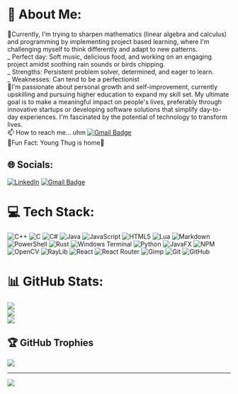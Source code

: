 # 💫 About Me:

🔭Currently, I'm trying to sharpen mathematics (linear algebra and calculus) and programming by implementing project based learning, where I'm challenging myself to think differently and adapt to new patterns.
<br>\_ Perfect day: Soft music, delicious food, and working on an engaging project amidst soothing rain sounds or birds chipping.
<br>\_ Strengths: Persistent problem solver, determined, and eager to learn.
<br>\_ Weaknesses: Can tend to be a perfectionist 
<br>💬I'm passionate about personal growth and self-improvement, currently upskilling and pursuing higher education to expand my skill set. My ultimate goal is to make a meaningful impact on people's lives, preferably through innovative startups or developing software solutions that simplify day-to-day experiences. I'm fascinated by the potential of technology to transform lives.
<br>📫 How to reach me... uhm [![Gmail Badge](https://img.shields.io/badge/mokhaditlhalefo@gmail.com-white.svg?logo=gmail)](mokhaditlhalefo@gmail.com)
<br>🚀Fun Fact: Young Thug is home🐍

## 🌐 Socials:

[![LinkedIn](https://img.shields.io/badge/LinkedIn-%230077B5.svg?logo=linkedin&logoColor=white)](https://linkedin.com/in/https://www.linkedin.com/in/tlhalefo-mokhadi-445b05226)
[![Gmail Badge](https://img.shields.io/badge/mokhaditlhalefo@gmail.com-white.svg?logo=gmail)](mokhaditlhalefo@gmail.com)

# 💻 Tech Stack:

![C++](https://img.shields.io/badge/c++-%2300599C.svg?style=flat&logo=c%2B%2B&logoColor=white) ![C](https://img.shields.io/badge/c-%2300599C.svg?style=flat&logo=c&logoColor=white) ![C#](https://img.shields.io/badge/c%23-%23239120.svg?style=flat&logo=csharp&logoColor=white) ![Java](https://img.shields.io/badge/java-%23ED8B00.svg?style=flat&logo=openjdk&logoColor=white) ![JavaScript](https://img.shields.io/badge/javascript-%23323330.svg?style=flat&logo=javascript&logoColor=%23F7DF1E) ![HTML5](https://img.shields.io/badge/html5-%23E34F26.svg?style=flat&logo=html5&logoColor=white) ![Lua](https://img.shields.io/badge/lua-%232C2D72.svg?style=flat&logo=lua&logoColor=white) ![Markdown](https://img.shields.io/badge/markdown-%23000000.svg?style=flat&logo=markdown&logoColor=white) ![PowerShell](https://img.shields.io/badge/PowerShell-%235391FE.svg?style=flat&logo=powershell&logoColor=white) ![Rust](https://img.shields.io/badge/rust-%23000000.svg?style=flat&logo=rust&logoColor=white) ![Windows Terminal](https://img.shields.io/badge/Windows%20Terminal-%234D4D4D.svg?style=flat&logo=windows-terminal&logoColor=white) ![Python](https://img.shields.io/badge/python-3670A0?style=flat&logo=python&logoColor=ffdd54) ![JavaFX](https://img.shields.io/badge/javafx-%23FF0000.svg?style=flat&logo=javafx&logoColor=white) ![NPM](https://img.shields.io/badge/NPM-%23CB3837.svg?style=flat&logo=npm&logoColor=white) ![OpenCV](https://img.shields.io/badge/opencv-%23white.svg?style=flat&logo=opencv&logoColor=white) ![RayLib](https://img.shields.io/badge/RAYLIB-FFFFFF?style=flat&logo=raylib&logoColor=black) ![React](https://img.shields.io/badge/react-%2320232a.svg?style=flat&logo=react&logoColor=%2361DAFB) ![React Router](https://img.shields.io/badge/React_Router-CA4245?style=flat&logo=react-router&logoColor=white)  ![Gimp](https://img.shields.io/badge/Gimp-657D8B?style=flat&logo=gimp&logoColor=FFFFFF) ![Git](https://img.shields.io/badge/git-%23F05033.svg?style=flat&logo=git&logoColor=white) ![GitHub](https://img.shields.io/badge/github-%23121011.svg?style=flat&logo=github&logoColor=white) 

# 📊 GitHub Stats:

![](https://github-readme-streak-stats.herokuapp.com/?user=player0-glitch&theme=radical&hide_border=false)<br/>
![](https://github-readme-stats.vercel.app/api/top-langs/?username=player0-glitch&theme=radical&hide_border=false&include_all_commits=true&count_private=false&layout=compact)<br/>
![](https://github-readme-stats.vercel.app/api?username=player0-glitch&theme=radical&hide_border=false&include_all_commits=true&count_private=false&hide_title=true&hide=issues,contribs)<br/>

## 🏆 GitHub Trophies

![](https://github-profile-trophy.vercel.app/?username=player0-glitch&theme=radical&no-frame=false&no-bg=true&margin-w=4)

---

[![](https://visitcount.itsvg.in/api?id=player0-glitch&label=Profile%20Views&color=0&pretty=true)](https://visitcount.itsvg.in)
<!-- Proudly created with GPRM ( https://gprm.itsvg.in ) -->

